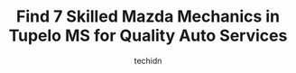---
layout: ampstory
image: https://images.unsplash.com/photo-1623564493084-50c8274cf115?ixlib=rb-4.0.3&ixid=MnwxMjA3fDB8MHxwaG90by1wYWdlfHx8fGVufDB8fHx8&auto=format&fit=crop&w=640&h=853&q=80
author: techidn
featured: false
description: Looking for reliable and skilled Mazda Mechanic in Tupelo MS, USA? Your search ends here with the 7 best Mazda Mechanic in town. With their expertise and commitment to delivering exceptional
title: Find 7 Skilled Mazda Mechanics in Tupelo MS for Quality Auto Services
cover:
   title: Find 7 Skilled Mazda Mechanics in Tupelo MS for Quality Auto Services
   subtitle: Rickpate
   background: https://images.unsplash.com/photo-1623564493084-50c8274cf115?ixlib=rb-4.0.3&ixid=MnwxMjA3fDB8MHxwaG90by1wYWdlfHx8fGVufDB8fHx8&auto=format&fit=crop&w=640&h=853&q=80

pages: 
 - layout: thirds
   top: <h1>#1 Barnes Crossing Volkswagen</h1>
   bottom: "<p>Outstanding people who do more than expected. My leasing experience was painless. Two different customer reps provided great service and taught me all I needed to know to</p>"
   background: https://www.knot35.com/toplist/wp-content/uploads/2023/06/best-mazda-mechanic-1-in-tupelo-ms-1685831638.jpeg
   backgroundblur: true
 - layout: thirds
   top: <h1>#2 Meineke Car Care Center</h1>
   bottom: "<p>803 N Gloster St, Tupelo, MS 38804, United States</p>"
   background: https://www.knot35.com/toplist/wp-content/uploads/2023/06/best-mazda-mechanic-2-in-tupelo-ms-1685831638.jpeg
   cta:
      link: https://www.knot35.com/toplist/find-7-skilled-mazda-mechanics-in-tupelo-ms-for-quality-auto-services/
      text: Find 7 Skilled Mazda Mechanics in Tupelo MS for Quality Auto Services
 - layout: thirds
   top: <h1>#3 Carlock Nissan of Tupelo</h1>
   bottom: "<p>3969 N Gloster St, Tupelo, MS 38804, United States</p>"
   background: https://www.knot35.com/toplist/wp-content/uploads/2023/06/best-mazda-mechanic-3-in-tupelo-ms-1685831638.jpeg
   cta:
      link: https://www.knot35.com/toplist/find-7-skilled-mazda-mechanics-in-tupelo-ms-for-quality-auto-services/
      text: Find 7 Skilled Mazda Mechanics in Tupelo MS for Quality Auto Services
 - layout: thirds
   top: <h1>#4 Express Oil Change & Tire Engineers</h1>
   bottom: "<p>3612 N Gloster St, Tupelo, MS 38804, United States</p>"
   background: https://images.unsplash.com/photo-1489648022186-8f49310909a0?ixlib=rb-4.0.3&ixid=MnwxMjA3fDB8MHxwaG90by1wYWdlfHx8fGVufDB8fHx8&auto=format&fit=crop&w=640&h=853&q=80
   cta:
      link: https://www.knot35.com/toplist/find-7-skilled-mazda-mechanics-in-tupelo-ms-for-quality-auto-services/
      text: Find 7 Skilled Mazda Mechanics in Tupelo MS for Quality Auto Services
 - layout: thirds
   top: <h1>#5 Macs Tire Center</h1>
   bottom: "<p>1123 W Main St, Tupelo, MS 38801, United States</p>"
   background: https://images.unsplash.com/photo-1515405295579-ba7b45403062?ixlib=rb-4.0.3&ixid=MnwxMjA3fDB8MHxwaG90by1wYWdlfHx8fGVufDB8fHx8&auto=format&fit=crop&w=640&h=853&q=80
   cta:
      link: https://www.knot35.com/toplist/find-7-skilled-mazda-mechanics-in-tupelo-ms-for-quality-auto-services/
      text: Find 7 Skilled Mazda Mechanics in Tupelo MS for Quality Auto Services
 - layout: thirds
   top: <h1>#6 Toms Automotive Service</h1>
   bottom: "<p>317 Magazine St, Tupelo, MS 38804, United States</p>"
   background: https://images.unsplash.com/photo-1609083590460-7b8cc0ca65f8?ixlib=rb-4.0.3&ixid=MnwxMjA3fDB8MHxwaG90by1wYWdlfHx8fGVufDB8fHx8&auto=format&fit=crop&w=640&h=853&q=80
   cta:
      link: https://www.knot35.com/toplist/find-7-skilled-mazda-mechanics-in-tupelo-ms-for-quality-auto-services/
      text: Find 7 Skilled Mazda Mechanics in Tupelo MS for Quality Auto Services
 - layout: thirds
   top: <h1>#7 Barnes Crossing Auto Group</h1>
   bottom: "<p>3983 N Gloster St, Tupelo, MS 38804, United States</p>"
   background: https://images.unsplash.com/photo-1580610447943-1bfbef5efe07?ixlib=rb-4.0.3&ixid=MnwxMjA3fDB8MHxwaG90by1wYWdlfHx8fGVufDB8fHx8&auto=format&fit=crop&w=640&h=853&q=80
   cta:
      link: https://www.knot35.com/toplist/find-7-skilled-mazda-mechanics-in-tupelo-ms-for-quality-auto-services/
      text: Find 7 Skilled Mazda Mechanics in Tupelo MS for Quality Auto Services
 - layout: thirds
   middle: Continue reading...
   background: https://images.unsplash.com/photo-1608501821300-4f99e58bba77?ixlib=rb-4.0.3&ixid=MnwxMjA3fDB8MHxwaG90by1wYWdlfHx8fGVufDB8fHx8&auto=format&fit=crop&w=640&h=853&q=80
   cta:
      link: https://www.knot35.com/toplist/find-7-skilled-mazda-mechanics-in-tupelo-ms-for-quality-auto-services/
      text: Find 7 Skilled Mazda Mechanics in Tupelo MS for Quality Auto Services
      
---